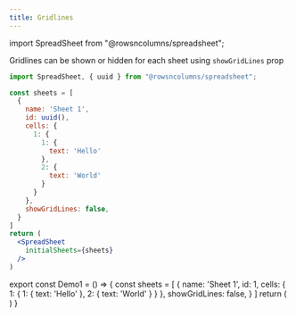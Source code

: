 ```yaml
---
title: Gridlines
---
```

import SpreadSheet from "@rowsncolumns/spreadsheet";

Gridlines can be shown or hidden for each sheet using `showGridLines` prop

```jsx
import SpreadSheet, { uuid } from "@rowsncolumns/spreadsheet";

const sheets = [
  {
    name: 'Sheet 1',
    id: uuid(),
    cells: {
      1: {
        1: {
          text: 'Hello'
        },
        2: {
          text: 'World'
        }
      }
    },
    showGridLines: false,
  }
]
return (
  <SpreadSheet
    initialSheets={sheets}
  />
)
```

export const Demo1 = ()  => {
  const sheets = [
    {
      name: 'Sheet 1',
      id: 1,
      cells: {
        1: {
          1: {
            text: 'Hello'
          },
          2: {
            text: 'World'
          }
        }
      },
      showGridLines: false,
    }
  ]
  return (
    <SpreadSheet
      autoFocus={false}
      initialSheets={sheets}
    />
  )
}

<Demo1 />